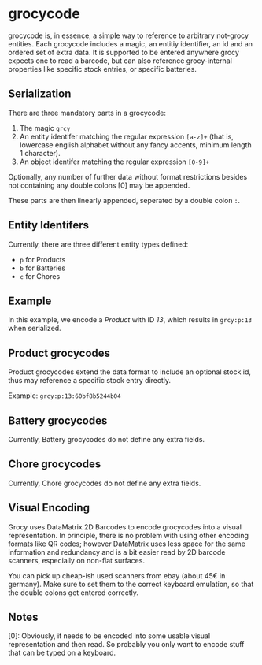 grocycode
==========

grocycode is, in essence, a simple way to reference to arbitrary not-grocy entities.
Each grocycode includes a magic, an entitiy identifier, an id and an ordered set of extra data.
It is supported to be entered anywhere grocy expects one to read a barcode, but can also reference
grocy-internal properties like specific stock entries, or specific batteries.

Serialization
----

There are three mandatory parts in a grocycode:

1. The magic `grcy`
2. An entity identifer matching the regular expression `[a-z]+` (that is, lowercase english alphabet without any fancy accents, minimum length 1 character).
3. An object identifer matching the regular expression `[0-9]+`

Optionally, any number of further data without format restrictions besides not containing any double colons [0] may be appended.

These parts are then linearly appended, seperated by a double colon `:`.

Entity Identifers
----

Currently, there are three different entity types defined:

- `p` for Products
- `b` for Batteries
- `c` for Chores

Example
----

In this example, we encode a *Product* with ID *13*, which results in `grcy:p:13` when serialized.

Product grocycodes
----

Product grocycodes extend the data format to include an optional stock id, thus may reference a specific stock entry directly.

Example: `grcy:p:13:60bf8b5244b04`

Battery grocycodes
----

Currently, Battery grocycodes do not define any extra fields.

Chore grocycodes
----

Currently, Chore grocycodes do not define any extra fields.

Visual Encoding
----

Grocy uses DataMatrix 2D Barcodes to encode grocycodes into a visual representation. In principle, there is no problem with using
other encoding formats like QR codes; however DataMatrix uses less space for the same information and redundancy and is a bit
easier read by 2D barcode scanners, especially on non-flat surfaces.

You can pick up cheap-ish used scanners from ebay (about 45€ in germany). Make sure to set them to the correct keyboard emulation,
so that the double colons get entered correctly.


Notes
---
[0]: Obviously, it needs to be encoded into some usable visual representation and then read. So probably you only want to encode stuff that can be typed on a keyboard.
